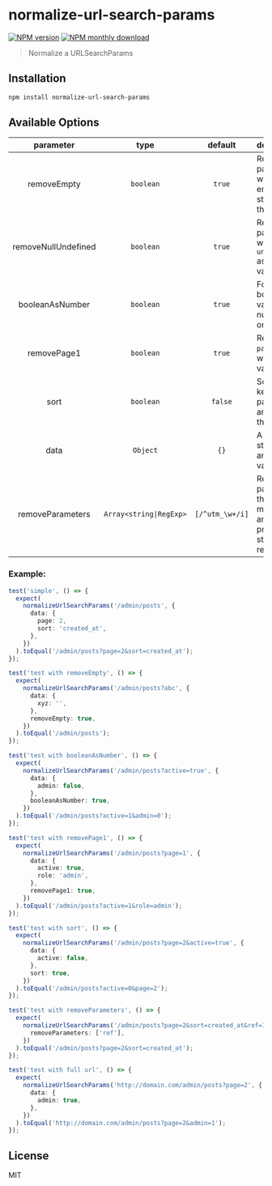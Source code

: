 # normalize-url-search-params

[![NPM version](https://img.shields.io/npm/v/normalize-url-search-params.svg)](https://www.npmjs.com/package/normalize-url-search-params)
[![NPM monthly download](https://img.shields.io/npm/dm/normalize-url-search-params.svg)](https://www.npmjs.com/package/normalize-url-search-params)

> Normalize a URLSearchParams

## Installation

```bash
npm install normalize-url-search-params
```

## Available Options

|      parameter      |          type           |     default     | description                                                         |
| :-----------------: | :---------------------: | :-------------: | :------------------------------------------------------------------ |
|     removeEmpty     |        `boolean`        |     `true`      | Removes params with an empty string as the value.                   |
| removeNullUndefined |        `boolean`        |     `true`      | Removes params with `null` or `undefined` as the value.             |
|   booleanAsNumber   |        `boolean`        |     `true`      | Forces the boolean value into a number is `0` or `1`.               |
|     removePage1     |        `boolean`        |     `true`      | Removes `page` param with the value is `1`.                         |
|        sort         |        `boolean`        |     `false`     | Sorts all key/value pairs, if any, by their keys.                   |
|        data         |        `Object`         |      `{}`       | A record of string keys and any values.                             |
|  removeParameters   | `Array<string\|RegExp>` | `[/^utm_\w+/i]` | Removes params that matches any of the provided strings or regexes. |

### Example:

```ts
test('simple', () => {
  expect(
    normalizeUrlSearchParams('/admin/posts', {
      data: {
        page: 2,
        sort: 'created_at',
      },
    })
  ).toEqual('/admin/posts?page=2&sort=created_at');
});

test('test with removeEmpty', () => {
  expect(
    normalizeUrlSearchParams('/admin/posts?abc', {
      data: {
        xyz: '',
      },
      removeEmpty: true,
    })
  ).toEqual('/admin/posts');
});

test('test with booleanAsNumber', () => {
  expect(
    normalizeUrlSearchParams('/admin/posts?active=true', {
      data: {
        admin: false,
      },
      booleanAsNumber: true,
    })
  ).toEqual('/admin/posts?active=1&admin=0');
});

test('test with removePage1', () => {
  expect(
    normalizeUrlSearchParams('/admin/posts?page=1', {
      data: {
        active: true,
        role: 'admin',
      },
      removePage1: true,
    })
  ).toEqual('/admin/posts?active=1&role=admin');
});

test('test with sort', () => {
  expect(
    normalizeUrlSearchParams('/admin/posts?page=2&active=true', {
      data: {
        active: false,
      },
      sort: true,
    })
  ).toEqual('/admin/posts?active=0&page=2');
});

test('test with removeParameters', () => {
  expect(
    normalizeUrlSearchParams('/admin/posts?page=2&sort=created_at&ref=123', {
      removeParameters: ['ref'],
    })
  ).toEqual('/admin/posts?page=2&sort=created_at');
});

test('test with full url', () => {
  expect(
    normalizeUrlSearchParams('http://domain.com/admin/posts?page=2', {
      data: {
        admin: true,
      },
    })
  ).toEqual('http://domain.com/admin/posts?page=2&admin=1');
});
```

## License

MIT
